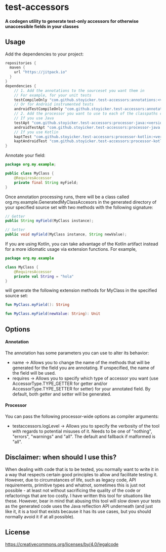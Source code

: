 # test-accessors
#### A codegen utility to generate test-only accessors for otherwise unaccessible fields in your classes
## Usage
Add the dependencies to your project:
```groovy
repositories {
  maven {
    url "https://jitpack.io"
  }
}
dependencies {
    // 1. Add the annotations to the sourceset you want them in
    // For example, for your unit tests
    testCompileOnly "com.github.stoyicker.test-accessors:annotations:<version>"
    // Or for Android instrumented tests
    androidTestCompileOnly "com.github.stoyicker.test-accessors:annotations:<version>"
    // 2. Add the processor you want to use to each of the classpaths corresponding to those you put the annotations in
    // If you use Java
    testApt "com.github.stoyicker.test-accessors:processor-java:<version>"
    androidTestApt "com.github.stoyicker.test-accessors:processor-java:<version>"
    // If you use Kotlin
    kaptTest "com.github.stoyicker.test-accessors:processor-kotlin:<version>"
    kaptAndroidTest "com.github.stoyicker.test-accessors:processor-kotlin:<version>"
}
```
Annotate your field:
```java
package org.my.example;

public class MyClass {
    @RequiresAccessor
    private final String myField;
}
```
Once annotation processing runs, there will be a class called org.my.example.GeneratedMyClassAccesors in the generated 
directory of your specified source set with two methods with the following signature:
```java
// Getter
public String myField(MyClass instance);

// Setter
public void myField(MyClass instance, String newValue);
```
If you are using Kotlin, you can take advantage of the Kotlin artifact instead for a more idiomatic usage via extension
functions. For example,
```kotlin
package org.my.example

class MyClass {
    @RequiresAccessor
    private val String = "hola"
}
```
will generate the following extension methods for MyClass in the specified source set:
```kotlin
fun MyClass.myField(): String

fun MyClass.myField(newValue: String): Unit
```
## Options
#### Annotation
The annotation has some parameters you can use to alter its behavior:
* name -> Allows you to change the name of the methods that will be generated for the field you are annotating. If 
unspecified, the name of the field will be used.
* requires -> Allows you to specify which type of accessor you want (use AccessorType.TYPE_GETTER for getter and/or
AccessorType.TYPE_SETTER for setter) for your annotated field. By default, both getter and setter will be generated.
#### Processor
You can pass the following processor-wide options as compiler arguments:
* testaccessors.logLevel -> Allows you to specify the verbosity of the tool with regards to potential misuses of it. 
Needs to be one of "nothing", "errors", "warnings" and "all". The default and fallback if malformed is "all".
## Disclaimer: when should I use this?
When dealing with code that is to be tested, you normally want to write it in a way that respects certain good 
principles to allow and facilitate testing it. However, due to circumstances of life, such as legacy code, 
API requirements, primitive types and whatnot, sometimes this is just not possible - at least not without sacrificing 
the quality of the code or refactorings that are too costly.
I have written this tool for situations like these. However, bear in mind that abusing this tool will slow down your 
tests as the generated code uses the Java reflection API underneath (and just like it, it is a tool that exists because 
it has its use cases, but you should normally avoid it if at all possible).
## License
https://creativecommons.org/licenses/by/4.0/legalcode
